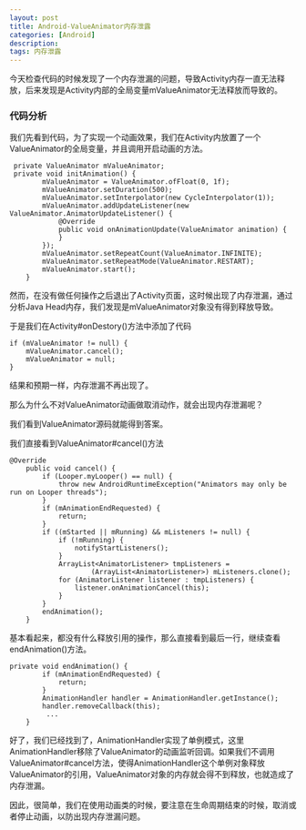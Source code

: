 ```yaml
---
layout: post
title: Android-ValueAnimator内存泄露
categories: [Android]
description: 
tags: 内存泄露
---
```



今天检查代码的时候发现了一个内存泄漏的问题，导致Activity内存一直无法释放，后来发现是Activity内部的全局变量mValueAnimator无法释放而导致的。

### 代码分析

我们先看到代码，为了实现一个动画效果，我们在Activity内放置了一个ValueAnimator的全局变量，并且调用开启动画的方法。

```
 private ValueAnimator mValueAnimator;
 private void initAnimation() {
        mValueAnimator = ValueAnimator.ofFloat(0, 1f);
        mValueAnimator.setDuration(500);
        mValueAnimator.setInterpolator(new CycleInterpolator(1));
        mValueAnimator.addUpdateListener(new ValueAnimator.AnimatorUpdateListener() {
            @Override
            public void onAnimationUpdate(ValueAnimator animation) {
            }
        });
        mValueAnimator.setRepeatCount(ValueAnimator.INFINITE);
        mValueAnimator.setRepeatMode(ValueAnimator.RESTART);
        mValueAnimator.start();
    }
```
然而，在没有做任何操作之后退出了Activity页面，这时候出现了内存泄漏，通过分析Java Head内存，我们发现是mValueAnimator对象没有得到释放导致。

于是我们在Activity#onDestory()方法中添加了代码

```
if (mValueAnimator != null) {
    mValueAnimator.cancel();
    mValueAnimator = null;
}
```
结果和预期一样，内存泄漏不再出现了。

那么为什么不对ValueAnimator动画做取消动作，就会出现内存泄漏呢？

我们看到ValueAnimator源码就能得到答案。

我们直接看到ValueAnimator#cancel()方法

```
@Override
    public void cancel() {
        if (Looper.myLooper() == null) {
            throw new AndroidRuntimeException("Animators may only be run on Looper threads");
        }
        if (mAnimationEndRequested) {
            return;
        }
        if ((mStarted || mRunning) && mListeners != null) {
            if (!mRunning) {
                notifyStartListeners();
            }
            ArrayList<AnimatorListener> tmpListeners =
                    (ArrayList<AnimatorListener>) mListeners.clone();
            for (AnimatorListener listener : tmpListeners) {
                listener.onAnimationCancel(this);
            }
        }
        endAnimation();
    }
```

基本看起来，都没有什么释放引用的操作，那么直接看到最后一行，继续查看endAnimation()方法。

```
private void endAnimation() {
        if (mAnimationEndRequested) {
            return;
        }
        AnimationHandler handler = AnimationHandler.getInstance();
        handler.removeCallback(this);
		 ...
    }
```

好了，我们已经找到了，AnimationHandler实现了单例模式，这里AnimationHandler移除了ValueAnimator的动画监听回调。如果我们不调用ValueAnimator#cancel方法，使得AnimationHandler这个单例对象释放ValueAnimator的引用，ValueAnimator对象的内存就会得不到释放，也就造成了内存泄漏。




因此，很简单，我们在使用动画类的时候，要注意在生命周期结束的时候，取消或者停止动画，以防出现内存泄漏问题。
